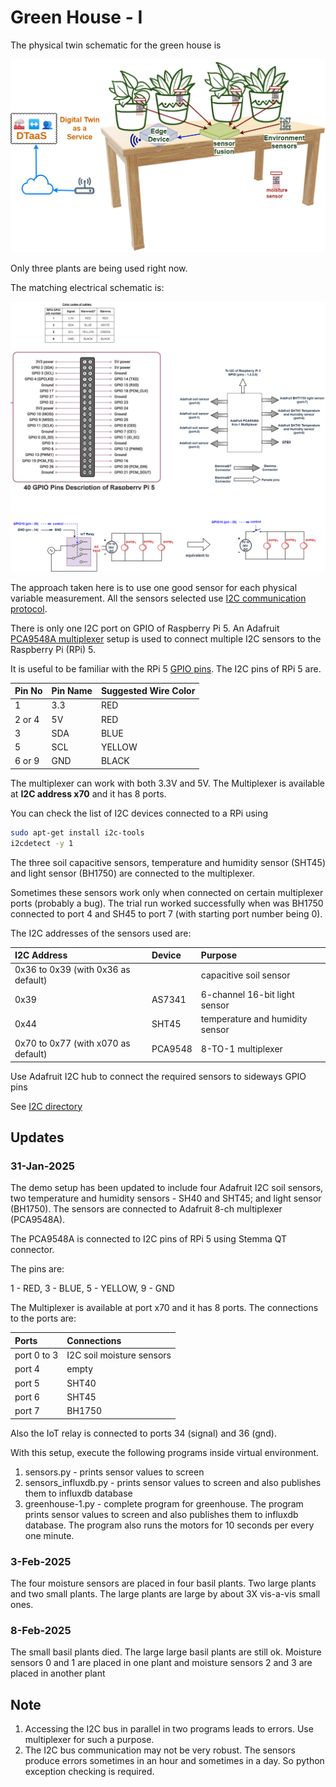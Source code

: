 # Green House - I

The physical twin schematic for the green house is

![physical schematic](../../../docs/pt/PT-schematic-physical-v0.1.1-2.png)

Only three plants are being used right now.

The matching electrical schematic is:

![electrical](../../../docs/pt/green_house_1/PT-electrical-schematic-v0.1.1.png)

The approach taken here is to use one good sensor for
each physical variable measurement.
All the sensors selected use [I2C communication protocol](https://www.nxp.com/docs/en/user-guide/UM10204.pdf).

There is only one I2C port on GPIO of Raspberry Pi 5.
An Adafruit
[PCA9548A multiplexer](https://learn.adafruit.com/adafruit-pca9548-8-channel-stemma-qt-qwiic-i2c-multiplexer)
setup is used to connect
multiple I2C sensors to the Raspberry Pi (RPi) 5.

It is useful to be familiar with the RPi 5 [GPIO pins](https://pinout.xyz/).
The I2C pins of RPi 5 are.

| Pin No | Pin Name | Suggested Wire Color |
|:---|:---|:---|
| 1 | 3.3 | RED |
| 2 or 4 | 5V | RED |
| 3 | SDA | BLUE |
| 5 | SCL | YELLOW |
| 6 or 9 | GND | BLACK |

The multiplexer can work with both 3.3V and 5V.
The Multiplexer is available at **I2C address x70** and it has 8 ports.

You can check the list of I2C devices connected to a RPi using

```bash
sudo apt-get install i2c-tools
i2cdetect -y 1
```

The three soil capacitive sensors, temperature and humidity sensor (SHT45)
and light sensor (BH1750) are connected to the multiplexer.

Sometimes these sensors work only when connected
on certain multiplexer ports (probably a bug).
The trial run worked successfully when was BH1750 connected to port 4 and SH45 to port 7 (with starting port number being 0).

The I2C addresses of the sensors used are:

| I2C Address | Device | Purpose |
|:---|:---|:---|
| 0x36 to 0x39 (with 0x36 as default) |  | capacitive soil sensor |
| 0x39 | AS7341 | 6-channel 16-bit light sensor |
| 0x44 | SHT45 | temperature and humidity sensor |
| 0x70 to 0x77 (with x070 as default) | PCA9548 | 8-TO-1 multiplexer |

Use Adafruit I2C hub to connect the required sensors to sideways
GPIO pins

See [I2C directory](https://learn.adafruit.com/i2c-addresses/the-list)

## Updates

### 31-Jan-2025

The demo setup has been updated to include four Adafruit I2C soil sensors,
two temperature and humidity sensors - SH40 and SHT45;
and light sensor (BH1750).
The sensors are connected to Adafruit
8-ch multiplexer (PCA9548A).

The PCA9548A is connected to I2C pins of RPi 5 using Stemma QT connector.

The pins are:

1 - RED, 3 - BLUE, 5 - YELLOW, 9 - GND

The Multiplexer is available at port x70 and it has 8 ports.
The connections to the ports are:

| Ports | Connections |
|:---|:---|
| port 0 to 3 | I2C soil moisture sensors |
| port 4 | empty |
| port 5 | SHT40 |
| port 6 | SHT45 |
| port 7 | BH1750 |

Also the IoT relay is connected to ports 34 (signal) and 36 (gnd).

With this setup, execute the following programs inside virtual environment.

1. sensors.py - prints sensor values to screen
2. sensors_influxdb.py - prints sensor values to screen and also publishes them to influxdb database
3. greenhouse-1.py - complete program for greenhouse.
   The program prints sensor values to screen and also publishes them to influxdb database. The program also runs the motors for 10 seconds per every one minute.

### 3-Feb-2025

The four moisture sensors are placed in four basil plants.
Two large plants and two small plants.
The large plants are large by about 3X vis-a-vis small ones.

### 8-Feb-2025

The small basil plants died. The large large basil plants are still ok.
Moisture sensors 0 and 1 are placed in one plant and
moisture sensors 2 and 3 are placed in another plant

## Note

1. Accessing the I2C bus in parallel in two programs leads to errors. Use multiplexer for such a purpose.
1. The I2C bus communication may not be very robust.
   The sensors produce errors sometimes in an hour and sometimes in a day. So python exception checking is required.
